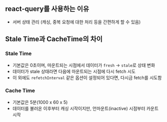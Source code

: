 ## react-query를 사용하는 이유

- 서버 상태 관리 (캐싱, 중복 요청에 대한 처리 등을 간편하게 할 수 있음)

## Stale Time과 CacheTime의 차이

### Stale Time

- 기본값은 0초이며, 마운트되는 시점에서 데이터가 `fresh` -> `stale`로 상태 변화
- 데이터가 stale 상태라면 다음에 마운트되는 시점에 다시 fetch 시도
- 이 외에도 `refetchInterval` 같은 옵션이 설정되어 있다면, 다시금 fetch를 시도함

### Cache Time

- 기본값은 5분(1000 x 60 x 5)
- 데이터를 불러온 이후부터 캐싱 시작이지만, 언마운트(inactive) 시점부터 카운트 시작
